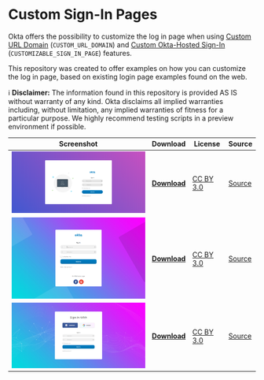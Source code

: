 # Custom Sign-In Pages
Okta offers the possibility to customize the log in page when using [Custom URL Domain](https://help.okta.com/en/prod/Content/Topics/Settings/custom-url-domain.htm?cshid=ext_custom_url_domain) (`CUSTOM_URL_DOMAIN`) and [Custom Okta-Hosted Sign-In](https://help.okta.com/en/prod/Content/Topics/Settings/custom-okta-hosted-sign-in-page.htm) (`CUSTOMIZABLE_SIGN_IN_PAGE`) features.

This repository was created to offer examples on how you can customize the log in page, based on existing login page examples found on the web.

:information_source: **Disclaimer:** The information found in this repository is provided AS IS without warranty of any kind. Okta disclaims all implied warranties including, without limitation, any implied warranties of fitness for a particular purpose. We highly recommend testing scripts in a preview environment if possible.

| Screenshot | Download | License | Source |
|------------|----------|---------|--------|
| <img src="https://github.com/dragosgaftoneanu-okta/custom-sign-in-pages/blob/master/colorlib-login-form/screenshot.png?raw=true" width="550" /> | **[Download](https://github.com/dragosgaftoneanu-okta/custom-sign-in-pages/tree/master/colorlib-login-form)** | [CC BY 3.0](https://creativecommons.org/licenses/by/3.0/) | [Source](https://colorlib.com/wp/template/login-form-v1/)
| <img src="https://github.com/dragosgaftoneanu-okta/custom-sign-in-pages/blob/master/colorlib-login-form-2/screenshot.png?raw=true" width="550" /> | **[Download](https://github.com/dragosgaftoneanu-okta/custom-sign-in-pages/tree/master/colorlib-login-form-2)** | [CC BY 3.0](https://creativecommons.org/licenses/by/3.0/) | [Source](https://colorlib.com/wp/template/login-form-v4/)
| <img src="https://github.com/dragosgaftoneanu-okta/custom-sign-in-pages/blob/master/colorlib-login-form-3/screenshot.png?raw=true" width="550" /> | **[Download](https://github.com/dragosgaftoneanu-okta/custom-sign-in-pages/tree/master/colorlib-login-form-3)** | [CC BY 3.0](https://creativecommons.org/licenses/by/3.0/) | [Source](https://colorlib.com/wp/template/login-form-v5/)